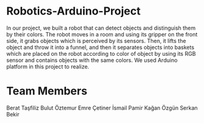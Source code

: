 # Robotics-Arduino-Project
  In our project, we built a robot that can detect objects and distinguish them by their colors. The robot moves in a room and using its gripper on the front side, it grabs objects which is perceived by its sensors. Then, it lifts the object and throw it into a funnel, and then it separates objects into baskets which are placed on the robot according to color of object by using its RGB sensor and contains objects with the same colors. We used Arduino platform in this project to realize.
  
 # Team Members
 
Berat Taşfiliz
Bulut Öztemur
Emre Çetiner
İsmail Pamir
Kağan Özgün
Serkan Bekir
